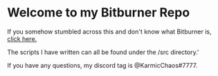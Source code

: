 # Welcome to my Bitburner Repo

If you somehow stumbled across this and don't know what Bitburner is, [click here.](https://github.com/danielyxie/bitburner)

The scripts I have written can all be found under the /src directory.'

If you have any questions, my discord tag is @KarmicChaos#7777.
